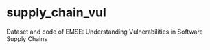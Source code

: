# supply_chain_vul
Dataset and code of EMSE: Understanding Vulnerabilities in Software Supply Chains
